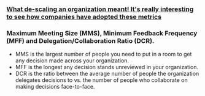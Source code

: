 ### [What de-scaling an organization meant! It's really interesting to see how companies have adopted these metrics](https://www.linkedin.com/pulse/exponential-business-agility-xscale-practice-pattern-language-merel/) 
### Maximum Meeting Size (MMS), Minimum Feedback Frequency (MFF) and Delegation/Collaboration Ratio (DCR). 
* MMS is the largest number of people you need to put in a room to get any decision made across your organization. 
* MFF is the longest any decision stands unreviewed in your organization. 
* DCR is the ratio between the average number of people the organization delegates decisions to vs. the number of people who collaborate on making decisions face-to-face.
